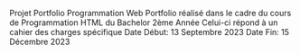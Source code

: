 Projet Portfolio Programmation Web
Portfolio réalisé dans le cadre du cours de Programmation HTML du Bachelor 2ème Année
Celui-ci répond à un cahier des charges spécifique
Date Début: 13 Septembre 2023
Date Fin: 15 Décembre 2023

